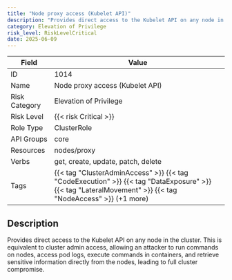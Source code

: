 ```yaml
---
title: "Node proxy access (Kubelet API)"
description: "Provides direct access to the Kubelet API on any node in the cluster. This is equivalent to cluster admin access, allowing an attacker to run commands on nodes, access pod logs, execute commands in containers, and retrieve sensitive information directly from the nodes, leading to full cluster compromise."
category: Elevation of Privilege
risk_level: RiskLevelCritical
date: 2025-06-09
---
```


| Field         | Value                                                                                                                                                    |
| ------------- | -------------------------------------------------------------------------------------------------------------------------------------------------------- |
| ID            | 1014                                                                                                                                                     |
| Name          | Node proxy access (Kubelet API)                                                                                                                          |
| Risk Category | Elevation of Privilege                                                                                                                                   |
| Risk Level    | {{< risk Critical >}}                                                                                                                                    |
| Role Type     | ClusterRole                                                                                                                                              |
| API Groups    | core                                                                                                                                                     |
| Resources     | nodes/proxy                                                                                                                                              |
| Verbs         | get, create, update, patch, delete                                                                                                                       |
| Tags          | {{< tag "ClusterAdminAccess" >}} {{< tag "CodeExecution" >}} {{< tag "DataExposure" >}} {{< tag "LateralMovement" >}} {{< tag "NodeAccess" >}} (+1 more) |

## Description

Provides direct access to the Kubelet API on any node in the cluster. This is equivalent to cluster admin access, allowing an attacker to run commands on nodes, access pod logs, execute commands in containers, and retrieve sensitive information directly from the nodes, leading to full cluster compromise.

